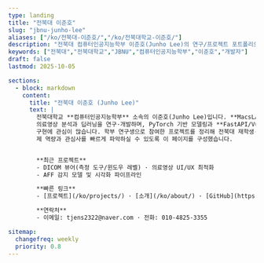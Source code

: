 ```yaml
---
type: landing
title: "전북대 이준호"
slug: "jbnu-junho-lee"
aliases: ["/ko/전북대-이준호/","/ko/전북대학교-이준호/"]
description: "전북대 컴퓨터인공지능학부 이준호(Junho Lee)의 연구/프로젝트 포트폴리오."
keywords: ["전북대","전북대학교","JBNU","컴퓨터인공지능학부","이준호","개발자"]
draft: false
lastmod: 2025-10-05

sections:
  - block: markdown
    content:
      title: "전북대 이준호 (Junho Lee)"
      text: |
        전북대학교 **컴퓨터인공지능학부** 소속의 이준호(Junho Lee)입니다. **MacsLAB(의료 AI 연구실)**에서
        의료영상 분석과 딥러닝을 연구·개발하며, PyTorch 기반 모델링과 **FastAPI/Vue**를 활용한 **AI 서비스**
        구현에 관심이 많습니다. 학부 연구생으로 참여한 프로젝트를 정리해 전북대 재학생·연구자분들이
        제 역량과 관심사를 빠르게 파악하실 수 있도록 이 페이지를 구성했습니다.


        **최근 프로젝트**
        - DICOM 뷰어(측정 도구/윈도우 레벨) · 의료영상 UI/UX 최적화  
        - AFF 감지 모델 및 시각화 파이프라인

        **빠른 링크**
        - [프로젝트](/ko/projects/) · [소개](/ko/about/) · [GitHub](https://github.com/tunho)

        **연락처**
        - 이메일: tjens2322@naver.com · 전화: 010-4825-3355

sitemap:
  changefreq: weekly
  priority: 0.8
---
```

